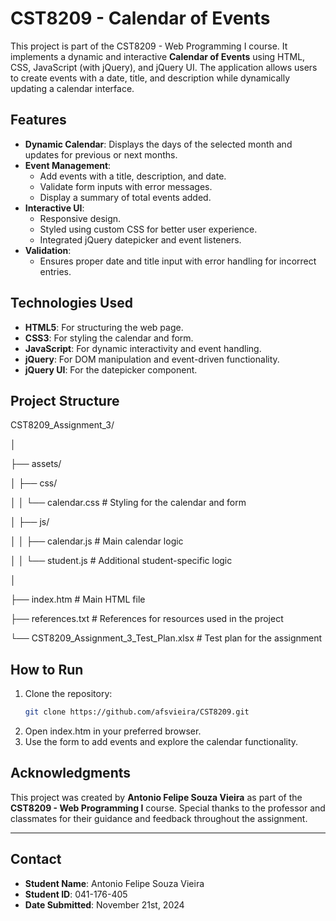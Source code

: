# CST8209 - Calendar of Events

This project is part of the CST8209 - Web Programming I course. It implements a dynamic and interactive **Calendar of Events** using HTML, CSS, JavaScript (with jQuery), and jQuery UI. The application allows users to create events with a date, title, and description while dynamically updating a calendar interface.

## Features
- **Dynamic Calendar**: Displays the days of the selected month and updates for previous or next months.
- **Event Management**:
  - Add events with a title, description, and date.
  - Validate form inputs with error messages.
  - Display a summary of total events added.
- **Interactive UI**:
  - Responsive design.
  - Styled using custom CSS for better user experience.
  - Integrated jQuery datepicker and event listeners.
- **Validation**:
  - Ensures proper date and title input with error handling for incorrect entries.

## Technologies Used
- **HTML5**: For structuring the web page.
- **CSS3**: For styling the calendar and form.
- **JavaScript**: For dynamic interactivity and event handling.
- **jQuery**: For DOM manipulation and event-driven functionality.
- **jQuery UI**: For the datepicker component.

## Project Structure
CST8209_Assignment_3/

│

├── assets/

│   ├── css/

│   │   └── calendar.css                # Styling for the calendar and form

│   ├── js/

│   │   ├── calendar.js                 # Main calendar logic

│   │   └── student.js                  # Additional student-specific logic

│

├── index.htm                           # Main HTML file

├── references.txt                      # References for resources used in the project

└── CST8209_Assignment_3_Test_Plan.xlsx # Test plan for the assignment


 
## How to Run
1. Clone the repository:
   ```bash
   git clone https://github.com/afsvieira/CST8209.git
2. Open index.htm in your preferred browser.
3. Use the form to add events and explore the calendar functionality.

## Acknowledgments

This project was created by **Antonio Felipe Souza Vieira** as part of the **CST8209 - Web Programming I** course. Special thanks to the professor and classmates for their guidance and feedback throughout the assignment.

---

## Contact

- **Student Name**: Antonio Felipe Souza Vieira  
- **Student ID**: 041-176-405  
- **Date Submitted**: November 21st, 2024


